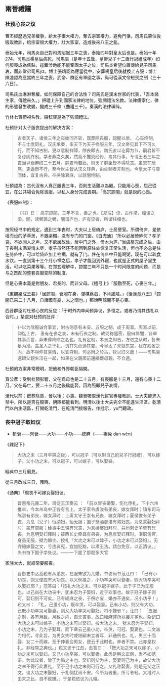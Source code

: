 ## 兩晉禮議

### 杜预心丧之议

曹丕經歷過兄弟權爭，給太子很大權力，奪去宗室權力，避免鬥爭。司馬氏篡位後吸取教訓，給宗室很大權力，壯大家室，造成後來八王之亂。

泰始元年，司馬炎自己對司馬昭服三年之喪，泰始四年對皇太后也是。泰始十年 274，司馬炎楊皇后病死，司馬衷（是年十五歲，皇帝兒子十二歲行冠禮成年）如何服喪成為焦點，這牽涉他能不能鞏固太子之位，司馬炎希望位置傳給兒子司馬衷，而非堂弟司馬yz。博士張靖認為應當從中，安葬楊皇后後就換上吉服；博士陳逵認為應當終三年之喪，武帝、群臣有軍國之事，尚可從漢文帝短喪之制（三十六日）。

司馬氏血淋淋奪權，如何保障自己的合法性？司馬氏是漢末世家的代表，「吾本諸生家，傳禮來久。」把禮上升到國家法律的地位，強調禮法名教。法律儒家化，律的形態發生改變，變成三千條（曲禮三千）。秦漢的法律瑣碎。

竹林七賢藐視名教，殺嵇康是為了強調禮法。

杜预针对太子服丧提出的解决方案：

> 古者天子、诸侯三年之丧始同齐斩，既葬除丧服，諒闇以居， 心丧终制，不与士庶同礼。汉氏承秦，率天下为天子修服三年。汉文帝见其下不可久行，而不知古制，更以意制祥禫，除丧即吉。魏氏直以讫葬为节，嗣君皆不复谅阁终制。学者非之久矣，然竟不推究经传，考其行事，专谓王者三年之丧当以衰麻终二十五月。嗣君苟若此，则天子群臣皆不得除丧。虽志在居笃，更逼而不行。至今世主皆从汉文轻典，由处制者非制也。今皇太子与尊同体，宜复古典，卒哭除衰麻，以諒闇终制。

杜預認為：古代沒有人真正服喪三年，否則生活難以為繼。只能用心喪，屈己從宜，在公共場合免除喪服，以私人身分完成喪期。「高宗諒闇」就是說的心喪。

《喪服四制》：

> 《书》日： 高宗諒闇，三年不言，善之也。【郑注】谅，古作梁，楣谓之梁。闇，读鵪鶉之鵪，闇谓庐也，庐有梁者，所谓柱楣也。

按照经书中的规定，遇到三年丧时，大夫以上居倚庐，士居堊室。所谓倚庐，是依墙而设的茅草房，不置梁楣，没有专门的门窗。《白虎通》“所以必居倚庐何？孝子哀，不欲闻人之声，又不欲居故处，居中门之外，倚木为庐。”当虞祭完成之后，由于丧制未满哀情未尽，孝子虽然还不能回到原住处恢复正常生活，但也不必总是住在倚庐中，可以给倚庐加上柱楣，就有了门。住在倚庐中只能喝粥，现在可以疏食水饮，一直到第十三个月小祥之后，孝子才能回到外寝，也就是正式的屋子里生活，可以吃菜果等等。在郑玄理解中，諒闇三年不只是一个时间限度的问题，而是与之匹配的整套丧服变除的制度。

但是心喪本義是對朋友、君長的，而非父母。《檀弓上》「服勤至死，心喪三年。」

《東觀樂成王萇》「居諒闇，衰服在身，彈棋爲戲，不肯謁陵。」《後漢章八王》「諒闇已來二十八月，自諸國有憂，未之聞也。」都說明諒闇不是心喪。

西晋群臣对杜预心丧的反应：「于时外内卒闻预异议，多怪之。或者乃谓其违礼以合时。」摯虞对杜预的批评：

> 仆以为除服诚合事宜，附古则意有未安。五服之制，成于周室。周室以前，仰迄上古， 虽有在丧之哀，未有行丧之制。故尧称遏密，殷曰諒闇，各举其事而言，非未葬降除之名也。礼有定制，孝景之即吉，方进之从时，皆未足为准。盖圣人之于礼，讥其失而通其变。今皇太子未就东宫，犹在殿省之内，故不得伸其哀情，以宜夺制。何必附之於古，钦以旧义哉！——司馬衷還跟父親生活在一起，如果在父親面前還緬懷母親，不合適。

杜預的方案非常聰明，把他和外界朝臣隔開。

賈公彥：受到杜預影響，父在爲母也是二十五月，有喪服是十三月，還有心喪十二月。父在母亡，要二十五月之後纔能娶，因為照顧兒子哀情。

漢代以前：旣葬除喪，晉以後：心喪。魏晉吸取漢代宦官專權教訓，士大夫能進入禁中，所以是否在服喪，朝臣都能看到。明清以後士大夫完全不能進生活區。乾清門以內生活區，打開乾清門，在乾清門接報告，作批示，yu門聽政。

### 丧中冠子取妇议

- 斬衰——齊衰——大功——小功——緦麻（——袒免 dàn wèn）

《雜記下》

> 大功之末（三月卒哭之後），可以冠子（可以對自己的兒子行冠禮），可以嫁子。父小功之末，可以冠子，可以嫁子，可以娶婦。

經典中三月廟見。

從三月改成三日，拜時。

《通典》「周丧不可嫁女娶妇议」

> 晋惠帝元康二年，司徒王浑奏云 ： 「前以冒丧婚娶，伤化悖礼，下十六州推举，今本州岛中正各有言上。太子家令虞浚有弟丧，嫁女拜时；镇东司马陈湛有弟丧，嫁女拜时；上庸太守王崇有兄丧，嫁女拜时；夏侯俊有弟子丧，为息（兒子）恒纳妇，恒无服；国子祭酒邹湛有弟妇丧，为息蒙娶妇拜时，蒙有周服；给事中王琛有兄丧，为息棱娶妇拜时，并州刺史羊暨有兄丧，为息明娶妇拜时；征西长史牵昌有弟丧，为息彦娶妇拜时。湛职儒官，身虽无服，据为婚主。按礼『大功之末可以嫁子，小功之末可以娶妇』。无齐縗嫁娶之文，亏违典宪，宜加贬黜，以肃王法。請台免官，以正清议。」尚书符下国子学处议。——一下罷了那麼多大官

家族太大，就經常要服喪。



> 晋御史中丞高崧有从弟丧，在服末欲为儿婚，书访尚书范汪曰： 「已有小功丧，则父便应有大功丧。以义例推之，小功卒哭可以娶妻，则大功卒哭可以娶妇邪？」范答曰：「按礼大功之末，可以冠子嫁子。此于子已为无服也。以己尚在大功丧中，犹未忍为子娶妇，近于欢事也。故于冠子嫁子则可，娶妇则不可矣。已有緦麻之丧，于祭亦废，婚亦不通矣，况小功乎！」崧又曰： 「礼，己虽小功，既卒哭，可以娶妻。己有小功，则父有大功。己既小功卒哭可娶妻，则父大功卒哭可娶妇，将不嫌邪？」汪曰： 「五服之制，各有月数，月数之内，自无吉事，故曰縗麻非所以接弁冕也。杂记曰大功之末可以嫁子，小功之末可以娶妇。按大功之末， 犹未忍为子娶妇，小功之末，乃为子娶耳。而下章云己虽小功，卒哭，可冠、娶妻也。二文诚为相代，寻此旨，为男女失时或继嗣未立者耳，非通例也。礼，男三十而娶，女二十而嫁。至于仲春会男女，便云于此时也，奔者不禁。此亦是权礼，非经常之典也。」崧又访于江彪，彪答曰： 「按大功之末可以嫁子，小功之末可以娶妇。又己小功卒哭，可以娶妻。此悉是明文正例，当不如范语。为此议者，皆于为婚之主也。娶妇则父为主，娶妻则己为主，故父大功之末不得行此嘉礼，至于己小功之末则可行之。又礼称娶妻，则是无父之正文。谓大功之末娶妇，于礼例犹尚不安。今所为者重，所亏者轻。又准时人由来之比，自不致嫌。」于是崧依议为儿婚。